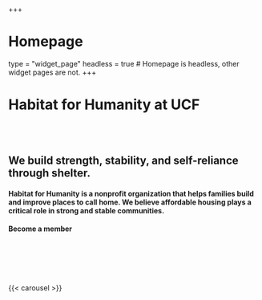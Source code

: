 +++
# Homepage
type = "widget_page"
headless = true  # Homepage is headless, other widget pages are not.
+++
<html>
<main id="home">
    <div class="row" id="mission-statement">
      <div id="mission-banner" class="text-center">
        <h1>
          Habitat for Humanity at UCF
        </h1>
      </div>
      <br>
      <br>
      <div id="mission-text" class="text-left">
        <h2>
          We build strength, stability, and self-reliance through shelter.
        </h2>
        <h4>
          Habitat for Humanity is a nonprofit organization that helps families build and improve places to call home. We believe affordable housing plays a critical role in strong and stable communities.
        </h4>
        <h4>
          Become a member
        </h4>
        <br>
        <br>
    </div>
    <br>
    <br>
  </div>
</main>
</html>

<!-- Shortcode for the Social Media Carousel look at `layouts/shortcodes/carousel` -->
{{< carousel >}}

